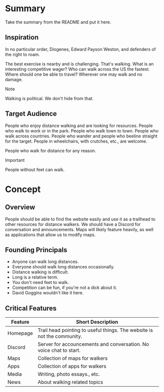 # Summary
Take the summary from the README and put it here.

## Inspiration
In no particular order, Diogenes, Edward Payson Weston, and defenders of the right to roam.

The best exercise is nearby and is challenging. That's walking. What is an interesting competitive wager? Who can walk across the US the fastest. Where should one be able to travel? Wherever one may walk and no damage.

> [!NOTE]
> Walking is political. We don't hide from that.

## Target Audience
People who enjoy distance walking and are looking for resources. People who walk to work or in the park. People who walk town to town. People who walk across countries. People who wander and people who beeline straight for the target. People in wheelchairs, with crutches, etc., are welcome.

People who walk for distance for any reason.

> [!IMPORTANT]
> People without feet can walk.

# Concept

## Overview
People should be able to find the website easily and use it as a trailhead to other resources for distance walkers. We should have a Discord for conversation and announcements. Maps will likely feature heavily, as well as applications that allow us to modify maps.

## Founding Principals
- Anyone can walk long distances.
- Everyone should walk long distances occasionally.
- Distance walking is difficult.
- Long is a relative term.
- You don't need feet to walk.
- Competition can be fun, if you're not a dick about it.
- David Goggins wouldn't like it here.

## Critical Features
| Feature | Short Description |
| --- | --- |
| Homepage | Trail head pointing to useful things. The website is not the community. |
| Discord | Server for accouncements and conversation. No voice chat to start. |
| Maps | Collection of maps for walkers |
| Apps | Collection of apps for walkers |
| Media | Writing, photo essays., etc. |
| News | About walking related topics |
